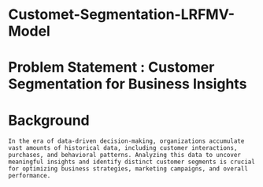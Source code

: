 # Customet-Segmentation-LRFMV-Model

# Problem Statement : Customer Segmentation for Business Insights

# Background 
``In the era of data-driven decision-making, organizations accumulate vast amounts of historical data, including customer interactions, purchases, and behavioral patterns. Analyzing this data to uncover meaningful insights and identify distinct customer segments is crucial for optimizing business strategies, marketing campaigns, and overall performance.``
